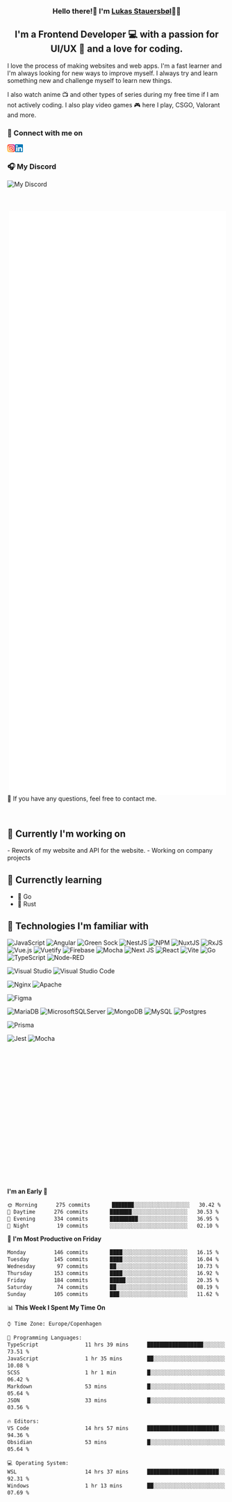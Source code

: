 <h3 align="center">
Hello there!👋 I'm <a target="_blank" href="https://stauersbol.me" rel="noreferrer">Lukas Stauersbøl</a>🙍‍♂️
</h3>

<h2 align="center">
I'm a Frontend Developer 💻 with a passion for UI/UX 🎨 and a love for coding.
</h2>

I love the process of making websites and web apps. I'm a fast learner and I'm always looking for new ways to improve myself.
I always try and learn something new and challenge myself to learn new things.

I also watch anime 📺 and other types of series during my free time if I am not actively coding. I also play video games 🎮 here I play, CSGO, Valorant and more.

### 🔗 Connect with me on
<a href="https://www.linkedin.com/in/lukas-stauersbol/" target="_blank"><img align="left" src="https://raw.githubusercontent.com/Slash1y/Slash1y/main/images/instagram.svg" alt="Lukas Stauersbøl | LinkedIn" width="18px"/></a>
<a href="https://www.instagram.com/lukas_stauersbol" target="_blank"><img align="left" src="https://raw.githubusercontent.com/Slash1y/Slash1y/main/images/linkedin.svg" alt="Lukas Stauersbøl | Instagram" width="18px"/></a>

<br/>

<p align="left">
<h3 align="left">🎧 My Discord</h3>
<img align="left" height="70px" src="https://discord.c99.nl/widget/theme-2/147806323323568128.png" alt="My Discord" />
</p>
<a href="https://anilist.co/user/slashiy/"><img align="right" width="500px" src="metrics.plugin.personal.anilist.svg" /></a>

<br/>
<br/>
<br/>
<p align="left">
💬 If you have any questions, feel free to contact me.
</p>

<br/>
<h2 align="left"> 🔭 Currently I'm working on</h2>
<p align="left">
- Rework of my website and API for the website.
- Working on company projects
 </p>
</p>
 
## 🌱 Currenctly learning
- 💙 Go
- 🧡 Rust

## 💼 Technologies I'm familiar with
![JavaScript](https://img.shields.io/badge/javascript-%23323330.svg?style=for-the-badge&logo=javascript&logoColor=%23F7DF1E)
![Angular](https://img.shields.io/badge/angular-%23DD0031.svg?style=for-the-badge&logo=angular&logoColor=white)
![Green Sock](https://img.shields.io/badge/green%20sock-88CE02?style=for-the-badge&logo=greensock&logoColor=white)
![NestJS](https://img.shields.io/badge/nestjs-%23E0234E.svg?style=for-the-badge&logo=nestjs&logoColor=white)
![NPM](https://img.shields.io/badge/NPM-%23000000.svg?style=for-the-badge&logo=npm&logoColor=white)
![NuxtJS](https://img.shields.io/badge/Nuxt-black?style=for-the-badge&logo=nuxt.js&logoColor=white)
![RxJS](https://img.shields.io/badge/rxjs-%23B7178C.svg?style=for-the-badge&logo=reactivex&logoColor=white)
![Vue.js](https://img.shields.io/badge/vuejs-%2335495e.svg?style=for-the-badge&logo=vuedotjs&logoColor=%234FC08D)
![Vuetify](https://img.shields.io/badge/Vuetify-1867C0?style=for-the-badge&logo=vuetify&logoColor=AEDDFF)
![Firebase](https://img.shields.io/badge/firebase-ffca28?style=for-the-badge&logo=firebase&logoColor=black)
![Mocha](https://img.shields.io/badge/Mocha-8D6748?style=for-the-badge&logo=Mocha&logoColor=white)
![Next JS](https://img.shields.io/badge/next.js-000000?style=for-the-badge&logo=nextdotjs&logoColor=white)
![React](https://img.shields.io/badge/React-20232A?style=for-the-badge&logo=react&logoColor=61DAFB)
![Vite]( 	https://img.shields.io/badge/Vite-B73BFE?style=for-the-badge&logo=vite&logoColor=FFD62E)
![Go](https://img.shields.io/static/v1?style=for-the-badge&message=Go&color=00ADD8&logo=Go&logoColor=FFFFFF&label=)
![TypeScript](https://img.shields.io/static/v1?style=for-the-badge&message=TypeScript&color=3178C6&logo=TypeScript&logoColor=FFFFFF&label=)
![Node-RED](https://img.shields.io/badge/NodeRED-8F0000.svg?style=for-the-badge&logo=Node-RED&logoColor=white)

![Visual Studio](https://img.shields.io/badge/Visual%20Studio-5C2D91.svg?style=for-the-badge&logo=visual-studio&logoColor=white)
![Visual Studio Code](https://img.shields.io/badge/Visual%20Studio%20Code-0078d7.svg?style=for-the-badge&logo=visual-studio-code&logoColor=white)

![Nginx](https://img.shields.io/badge/nginx-%23009639.svg?style=for-the-badge&logo=nginx&logoColor=white)
![Apache](https://img.shields.io/badge/apache-%23D42029.svg?style=for-the-badge&logo=apache&logoColor=white)

![Figma](https://img.shields.io/badge/Figma-F24E1E?style=for-the-badge&logo=figma&logoColor=white)

![MariaDB](https://img.shields.io/badge/MariaDB-003545?style=for-the-badge&logo=mariadb&logoColor=white)
![MicrosoftSQLServer](https://img.shields.io/badge/Microsoft%20SQL%20Sever-CC2927?style=for-the-badge&logo=microsoft%20sql%20server&logoColor=white)
![MongoDB](https://img.shields.io/badge/MongoDB-%234ea94b.svg?style=for-the-badge&logo=mongodb&logoColor=white)
![MySQL](https://img.shields.io/badge/mysql-%2300f.svg?style=for-the-badge&logo=mysql&logoColor=white)
![Postgres](https://img.shields.io/badge/postgres-%23316192.svg?style=for-the-badge&logo=postgresql&logoColor=white)

![Prisma](https://img.shields.io/badge/Prisma-3982CE?style=for-the-badge&logo=Prisma&logoColor=white)

![Jest](https://img.shields.io/badge/-jest-%23C21325?style=for-the-badge&logo=jest&logoColor=white)
![Mocha](https://img.shields.io/badge/Mocha-8D6748.svg?style=for-the-badge&logo=Mocha&logoColor=white)


<br/>
<br/>
<br/>
<br/>
<br/>
<br/>
<br/>
<br/>
<br/>
<br/>
<br/>
<br/>
<br/>
<br/>
<br/>
<br/>
<br/>
<br/>

<!--START_SECTION:waka-->
**I'm an Early 🐤** 

```text
🌞 Morning      275 commits       ███████░░░░░░░░░░░░░░░░░░   30.42 % 
🌆 Daytime      276 commits       ███████░░░░░░░░░░░░░░░░░░   30.53 % 
🌃 Evening      334 commits       █████████░░░░░░░░░░░░░░░░   36.95 % 
🌙 Night         19 commits       ░░░░░░░░░░░░░░░░░░░░░░░░░   02.10 % 

```
📅 **I'm Most Productive on Friday** 

```text
Monday         146 commits       ████░░░░░░░░░░░░░░░░░░░░░   16.15 % 
Tuesday        145 commits       ████░░░░░░░░░░░░░░░░░░░░░   16.04 % 
Wednesday       97 commits       ██░░░░░░░░░░░░░░░░░░░░░░░   10.73 % 
Thursday       153 commits       ████░░░░░░░░░░░░░░░░░░░░░   16.92 % 
Friday         184 commits       █████░░░░░░░░░░░░░░░░░░░░   20.35 % 
Saturday        74 commits       ██░░░░░░░░░░░░░░░░░░░░░░░   08.19 % 
Sunday         105 commits       ███░░░░░░░░░░░░░░░░░░░░░░   11.62 % 

```


📊 **This Week I Spent My Time On** 

```text
⌚︎ Time Zone: Europe/Copenhagen

💬 Programming Languages: 
TypeScript               11 hrs 39 mins      ██████████████████░░░░░░░   73.51 % 
JavaScript               1 hr 35 mins        ██░░░░░░░░░░░░░░░░░░░░░░░   10.08 % 
SCSS                     1 hr 1 min          █░░░░░░░░░░░░░░░░░░░░░░░░   06.42 % 
Markdown                 53 mins             █░░░░░░░░░░░░░░░░░░░░░░░░   05.64 % 
JSON                     33 mins             █░░░░░░░░░░░░░░░░░░░░░░░░   03.56 % 

🔥 Editors: 
VS Code                  14 hrs 57 mins      ███████████████████████░░   94.36 % 
Obsidian                 53 mins             █░░░░░░░░░░░░░░░░░░░░░░░░   05.64 % 

💻 Operating System: 
WSL                      14 hrs 37 mins      ███████████████████████░░   92.31 % 
Windows                  1 hr 13 mins        ██░░░░░░░░░░░░░░░░░░░░░░░   07.69 % 

```


<!--END_SECTION:waka-->
